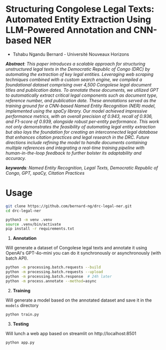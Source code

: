 # Structuring Congolese Legal Texts: Automated Entity Extraction Using LLM-Powered Annotation and CNN-based NER

- Tshabu Ngandu Bernard - Université Nouveaux Horizons

***Abstract**: This paper introduces a scalable approach for structuring unstructured legal texts in the Democratic
Republic of Congo (DRC) by automating the extraction of key legal entities. Leveraging web scraping techniques combined
with a custom search engine, we compiled a foundational dataset comprising over 4,500 Congolese legal document titles
and publication dates. To annotate these documents, we utilized GPT to automatically extract critical legal
components such as document type, reference number, and publication date. These annotations served as the training
ground for a CNN-based Named Entity Recognition (NER) model, implemented using the spaCy library. Our model achieved
impressive performance metrics, with an overall precision of 0.943, recall of 0.936, and F1-score of 0.939, alongside
robust per-entity performance. This work not only demonstrates the feasibility of automating legal entity extraction but
also lays the foundation for creating an interconnected legal database that enhances citation practices and legal
research in the DRC. Future directions include refining the model to handle documents containing multiple references and
integrating a real-time training pipeline with human-in-the-loop feedback to further bolster its adaptability and
accuracy.*

***keywords**: Named Entity Recognition, Legal Texts, Democratic Republic of Congo, GPT, spaCy, Citation
Practices*

# Usage

```bash
git clone https://github.com/bernard-ng/drc-legal-ner.git
cd drc-legal-ner

python3 -m venv .venv
source .venv/bin/activate
pip install -r requirements.txt
```

1. **Annotation**

Will generate a dataset of Congolese legal texts and annotate it using OpenAI's GPT-4o-mini
you can do it synchronously or asynchronously (with batch API).

```bash
python -m processing.batch.requests --build
python -m processing.batch.requests --upload
python -m processing.batch.response  # 24h later
python -m process.annotate --method=async
```

2. **Training**

Will generate a model based on the annotated dataset and save it in the `models` directory

```bash
python train.py
```

3. **Testing**

Will lunch a web app based on streamlit on http://localhost:8501

```bash
python app.py
```
